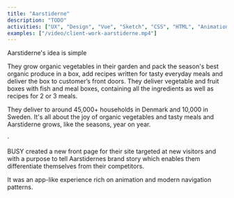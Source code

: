 ```yaml
---
title: "Aarstiderne"
description: "TODO"
activities: ["UX", "Design", "Vue", "Sketch", "CSS", "HTML", "Animation"]
examples: ["/video/client-work-aarstiderne.mp4"]
---
```


Aarstiderne's idea is simple

They grow organic vegetables in their garden and pack the season's best organic produce in a box, add recipes written for tasty everyday meals and deliver the box to customer’s front doors. They deliver vegetable and fruit boxes with fish and meal boxes, containing all the ingredients as well as recipes for 2 or 3 meals.

They deliver to around 45,000+ households in Denmark and 10,000 in Sweden. It's all about the joy of organic vegetables and tasty meals and Aarstiderne grows, like the seasons, year on year.

&middot;

BUSY created a new front page for their site targeted at new visitors and with a purpose to tell Aarstidernes brand story which enables them differentiate themselves from their competitors.

It was an app-like experience rich on animation and modern navigation patterns.